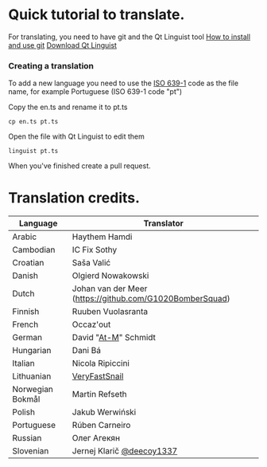 Quick tutorial to translate.
==================================
For translating, you need to have git and the Qt Linguist tool
[How to install and use git](https://help.github.com/articles/set-up-git/)
[Download Qt Linguist](https://github.com/lelegard/qtlinguist-installers/releases)


### Creating a translation
To add a new language you need to use the [ISO 639-1](https://en.wikipedia.org/wiki/List_of_ISO_639-1_codes) code as the file name, for example Portuguese (ISO 639-1 code "pt")

Copy the en.ts and rename it to pt.ts

    cp en.ts pt.ts

Open the file with Qt Linguist to edit them

    linguist pt.ts

When you've finished create a pull request.

Translation credits.
==================================
| Language | Translator |
| --- | --- |
| Arabic            | Haythem Hamdi|
| Cambodian	        | IC Fix Sothy|
| Croatian          | Saša Valić|
| Danish            | Olgierd Nowakowski|
| Dutch				| Johan van der Meer (https://github.com/G1020BomberSquad)|
| Finnish	        | Ruuben Vuolasranta|
| French            | Occaz'out|
| German            | David "[At-M](https://github.com/At-M)" Schmidt|
| Hungarian         | Dani Bá|
| Italian	        | Nicola Ripiccini|
| Lithuanian        | [VeryFastSnail](https://github.com/VeryFastSnail) |
| Norwegian Bokmål  | Martin Refseth|
| Polish            | Jakub Werwiński|
| Portuguese        | Rúben Carneiro|(https://github.com/rubencarneiro)
| Russian           | Олег Агекян|
| Slovenian         | Jernej Klarič [@deecoy1337](https://github.com/deecoy1337)|
